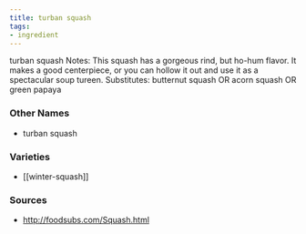 ```yaml
---
title: turban squash
tags:
- ingredient
---
```

turban squash Notes: This squash has a gorgeous rind, but ho-hum flavor. It makes a good centerpiece, or you can hollow it out and use it as a spectacular soup tureen. Substitutes: butternut squash OR acorn squash OR green papaya

### Other Names

* turban squash

### Varieties

* [[winter-squash]]

### Sources
* http://foodsubs.com/Squash.html
